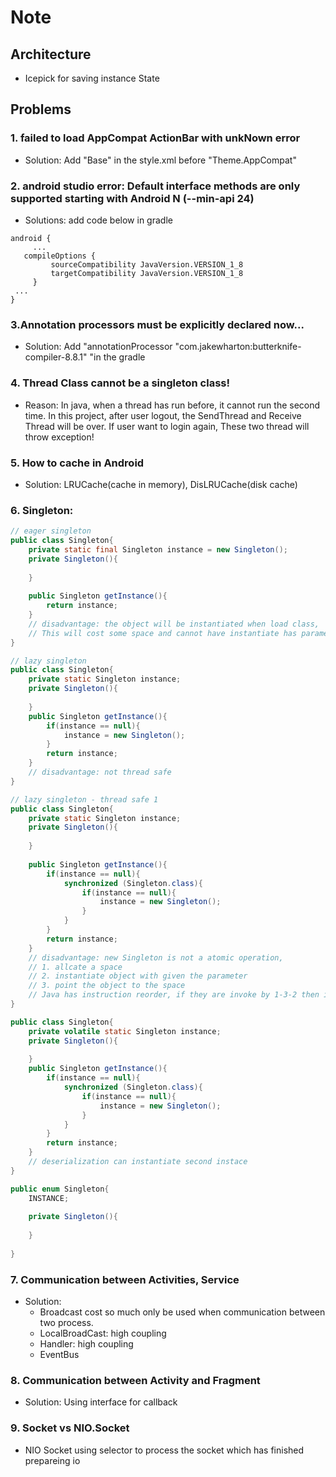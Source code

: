 # Note
## Architecture
- Icepick for saving instance State
## Problems
### 1. failed to load AppCompat ActionBar with unkNown error
- Solution: Add "Base" in the style.xml before "Theme.AppCompat"
### 2. android studio error: Default interface methods are only supported starting with Android N (--min-api 24)
- Solutions: add code below in gradle
``` 
android {
     ...
   compileOptions {
         sourceCompatibility JavaVersion.VERSION_1_8
         targetCompatibility JavaVersion.VERSION_1_8
     }
 ...
}
```
### 3.Annotation processors must be explicitly declared now...
- Solution: Add "annotationProcessor "com.jakewharton:butterknife-compiler-8.8.1" "in the gradle
### 4. Thread Class cannot be a singleton class!
- Reason: In java, when a thread has run before, it cannot run the second time.
In this project, after user logout, the SendThread and Receive Thread will be over. 
If user want to login again, These two thread will throw exception!
### 5. How to cache in Android
- Solution: LRUCache(cache in memory), DisLRUCache(disk cache) 
### 6. Singleton:
```java
// eager singleton
public class Singleton{
    private static final Singleton instance = new Singleton();
    private Singleton(){
        
    }
    
    public Singleton getInstance(){
        return instance;
    }
    // disadvantage: the object will be instantiated when load class, 
    // This will cost some space and cannot have instantiate has parameter 
}

// lazy singleton
public class Singleton{
    private static Singleton instance;
    private Singleton(){
        
    }
    public Singleton getInstance(){
        if(instance == null){
            instance = new Singleton();
        }
        return instance;
    }
    // disadvantage: not thread safe
}

// lazy singleton - thread safe 1
public class Singleton{
    private static Singleton instance;
    private Singleton(){
        
    }
    
    public Singleton getInstance(){
        if(instance == null){
            synchronized (Singleton.class){
                if(instance == null){ 
                    instance = new Singleton();
                }
            }
        }
        return instance;
    }
    // disadvantage: new Singleton is not a atomic operation,
    // 1. allcate a space
    // 2. instantiate object with given the parameter
    // 3. point the object to the space
    // Java has instruction reorder, if they are invoke by 1-3-2 then it will have null
}

public class Singleton{
    private volatile static Singleton instance;
    private Singleton(){
        
    }
    public Singleton getInstance(){
        if(instance == null){
            synchronized (Singleton.class){
                if(instance == null){
                    instance = new Singleton();
                }
            }
        }
        return instance;
    }
    // deserialization can instantiate second instace
}

public enum Singleton{
    INSTANCE;
    
    private Singleton(){
        
    }
    
}
```
### 7. Communication between Activities, Service
- Solution: 
    - Broadcast cost so much only be used when communication between two process.
    - LocalBroadCast: high coupling
    - Handler: high coupling
    - EventBus
### 8. Communication between Activity and Fragment
- Solution: Using interface for callback
### 9. Socket vs NIO.Socket
- NIO Socket using selector to process the socket which has finished prepareing io